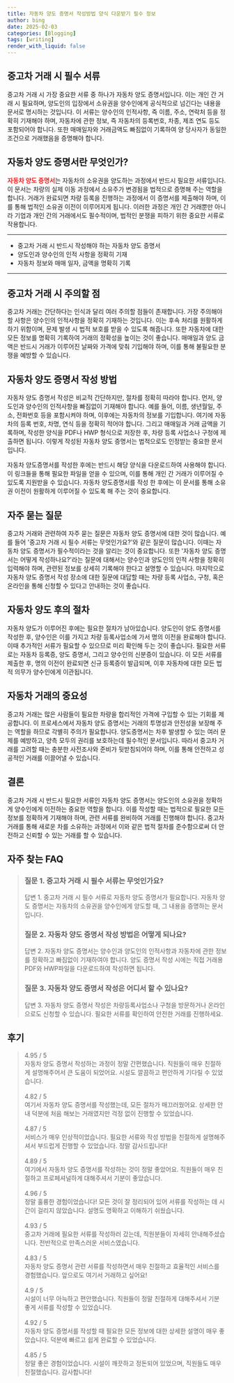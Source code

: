 ```yaml
---
title: 자동차 양도 증명서 작성방법 양식 다운받기 필수 정보
author: bing
date: 2025-02-03
categories: [Blogging]
tags: [writing]
render_with_liquid: false
---
```



<h2 id='중고차 거래 시 필수 서류'>중고차 거래 시 필수 서류</h2>

<p>중고차 거래 시 가장 중요한 서류 중 하나가 자동차 양도 증명서입니다. 이는 개인 간 거래 시 필요하며, 양도인의 입장에서 소유권을 양수인에게 공식적으로 넘긴다는 내용을 문서로 명시하는 것입니다. 이 서류는 양수인의 인적사항, 즉 이름, 주소, 연락처 등을 정확히 기재해야 하며, 자동차에 관한 정보, 즉 자동차의 등록번호, 차종, 제조 연도 등도 포함되어야 합니다. 또한 매매일자와 거래금액도 빠짐없이 기록하여 양 당사자가 동일한 조건으로 거래했음을 증명해야 합니다.</p>

<h2 id='자동차 양도 증명서란 무엇인가?'>자동차 양도 증명서란 무엇인가?</h2>

<p><b><span style="color: #ee2323;">자동차 양도 증명서</span></b>는 자동차의 소유권을 양도하는 과정에서 반드시 필요한 서류입니다. 이 문서는 차량의 실제 이동 과정에서 소유주가 변경됨을 법적으로 증명해 주는 역할을 합니다. 거래가 완료되면 차량 등록을 진행하는 과정에서 이 증명서를 제출해야 하며, 이를 통해 법적인 소유권 이전이 이루어지게 됩니다. 이러한 과정은 개인 간 거래뿐만 아니라 기업과 개인 간의 거래에서도 필수적이며, 법적인 분쟁을 피하기 위한 중요한 서류로 작용합니다.</p>

<hr />

<ul>
    <li>중고차 거래 시 반드시 작성해야 하는 자동차 양도 증명서</li>
    <li>양도인과 양수인의 인적 사항을 정확히 기재</li>
    <li>자동차 정보와 매매 일자, 금액을 명확히 기록</li>
</ul>

<hr />

<h2 id='중고차 거래 시 주의할 점'>중고차 거래 시 주의할 점</h2>

<p>중고차 거래는 간단하다는 인식과 달리 여러 주의할 점들이 존재합니다. 가장 주의해야 할 사항은 양수인의 인적사항을 정확히 기재하는 것입니다. 이는 후속 처리를 원활하게 하기 위함이며, 문제 발생 시 법적 보호를 받을 수 있도록 해줍니다. 또한 자동차에 대한 모든 정보를 명확히 기록하여 거래의 정확성을 높이는 것이 좋습니다. 매매일과 양도 금액은 반드시 거래가 이루어진 날짜와 가격에 맞춰 기입해야 하며, 이를 통해 불필요한 분쟁을 예방할 수 있습니다.</p>

<h2 id='자동차 양도 증명서 작성 방법'>자동차 양도 증명서 작성 방법</h2>

<p>자동차 양도 증명서 작성은 비교적 간단하지만, 절차를 정확히 따라야 합니다. 먼저, 양도인과 양수인의 인적사항을 빠짐없이 기재해야 합니다. 예를 들어, 이름, 생년월일, 주소, 전화번호 등을 포함시켜야 하며, 이후에는 자동차의 정보를 기입합니다. 여기에 자동차의 등록 번호, 차명, 연식 등을 정확히 적어야 합니다. 그리고 매매일과 거래 금액을 기록하며, 작성한 양식을 PDF나 HWP 형식으로 저장한 후, 차량 등록 사업소나 구청에 제출하면 됩니다. 이렇게 작성된 자동차 양도 증명서는 법적으로도 인정받는 중요한 문서입니다.</p>

<p>자동차 양도증명서를 작성한 후에는 반드시 해당 양식을 다운로드하여 사용해야 합니다. 이 링크들을 통해 필요한 파일을 얻을 수 있으며, 이를 통해 개인 간 거래가 이루어질 수 있도록 지원받을 수 있습니다. 자동차 양도증명서를 작성 한 후에는 이 문서를 통해 소유권 이전이 원활하게 이루어질 수 있도록 해 주는 것이 중요합니다.</p>

<h2 id='자주 묻는 질문'>자주 묻는 질문</h2>

<p>중고차 거래와 관련하여 자주 묻는 질문은 자동차 양도 증명서에 대한 것이 많습니다. 예를 들어 '중고차 거래 시 필수 서류는 무엇인가요?'와 같은 질문이 많습니다. 이때는 자동차 양도 증명서가 필수적이라는 것을 알리는 것이 중요합니다. 또한 '자동차 양도 증명서는 어떻게 작성하나요?'라는 질문에 대해서는 양수인과 양도인의 인적 사항을 정확히 입력해야 하며, 관련된 정보를 상세히 기록해야 한다고 설명할 수 있습니다. 마지막으로 자동차 양도 증명서 작성 장소에 대한 질문에 대답할 때는 차량 등록 사업소, 구청, 혹은 온라인을 통해 신청할 수 있다고 안내하는 것이 좋습니다.</p>

<h2 id='자동차 양도 후의 절차'>자동차 양도 후의 절차</h2>

<p>자동차 양도가 이루어진 후에는 필요한 절차가 남아있습니다. 양도인이 양도 증명서를 작성한 후, 양수인은 이를 가지고 차량 등록사업소에 가서 명의 이전을 완료해야 합니다. 이때 추가적인 서류가 필요할 수 있으므로 미리 확인해 두는 것이 좋습니다. 필요한 서류로는 자동차 등록증, 양도 증명서, 그리고 양수인의 신분증이 있습니다. 이 모든 서류를 제출한 후, 명의 이전이 완료되면 신규 등록증이 발급되며, 이후 자동차에 대한 모든 법적 의무가 양수인에게 이관됩니다.</p>

<h2 id='자동차 거래의 중요성'>자동차 거래의 중요성</h2>

<p>중고차 거래는 많은 사람들이 필요한 차량을 합리적인 가격에 구입할 수 있는 기회를 제공합니다. 이 프로세스에서 자동차 양도 증명서는 거래의 투명성과 안전성을 보장해 주는 역할을 하므로 각별히 주의가 필요합니다. 양도증명서는 차후 발생할 수 있는 여러 문제를 예방하고, 양측 모두의 권리를 보호하는데 필수적인 문서입니다. 따라서 중고차 거래를 고려할 때는 충분한 사전조사와 준비가 뒷받침되어야 하며, 이를 통해 안전하고 성공적인 거래를 이끌어낼 수 있습니다.</p>

<h2 id='결론'>결론</h2>

<p>중고차 거래 시 반드시 필요한 서류인 자동차 양도 증명서는 양도인의 소유권을 정확하게 양수인에게 이전하는 중요한 역할을 합니다. 이를 작성할 때는 법적으로 필요한 모든 정보를 정확하게 기재해야 하며, 관련 서류를 완비하여 거래를 진행해야 합니다. 중고차 거래를 통해 새로운 차를 소유하는 과정에서 이와 같은 법적 절차를 준수함으로써 더 안전하고 신뢰할 수 있는 거래를 할 수 있습니다.</p>


<h2 id='자주_찾는_FAQ'>자주 찾는 FAQ</h2>
<div itemscope="" itemtype="https://schema.org/FAQPage"> 
<blockquote> 
<div itemscope="" itemprop="mainEntity" itemtype="https://schema.org/Question"> 
<h3 itemprop="name">질문 1. 중고차 거래 시 필수 서류는 무엇인가요?</h3> 
<div itemscope="" itemprop="acceptedAnswer" itemtype="https://schema.org/Answer"> 
<span itemprop="text"> 
<p>답변 1. 중고차 거래 시 필수 서류로 자동차 양도 증명서가 필요합니다. 자동차 양도 증명서는 자동차의 소유권을 양수인에게 양도할 때, 그 내용을 증명하는 문서입니다.</p> 
</span> 
</div> 
</div> 

<div itemscope="" itemprop="mainEntity" itemtype="https://schema.org/Question"> 
<h3 itemprop="name">질문 2. 자동차 양도 증명서 작성 방법은 어떻게 되나요?</h3> 
<div itemscope="" itemprop="acceptedAnswer" itemtype="https://schema.org/Answer"> 
<span itemprop="text"> 
<p>답변 2. 자동차 양도 증명서는 양수인과 양도인의 인적사항과 자동차에 관한 정보를 정확하고 빠짐없이 기재하여야 합니다. 양도 증명서 작성 시에는 직접 거래용 PDF와 HWP파일을 다운로드하여 작성하면 됩니다.</p> 
</span> 
</div> 
</div> 

<div itemscope="" itemprop="mainEntity" itemtype="https://schema.org/Question"> 
<h3 itemprop="name">질문 3. 자동차 양도 증명서 작성은 어디서 할 수 있나요?</h3> 
<div itemscope="" itemprop="acceptedAnswer" itemtype="https://schema.org/Answer"> 
<span itemprop="text"> 
<p>답변 3. 자동차 양도 증명서 작성은 차량등록사업소나 구청을 방문하거나 온라인으로도 신청할 수 있습니다. 필요한 서류를 확인하여 안전한 거래를 진행하세요.</p> 
</span> 
</div> 
</div> 
</blockquote> 
</div>
<h2 id='후기'>후기</h2>
<div itemscope itemtype="https://schema.org/Product">
  <blockquote>
  <div itemprop="review" itemscope itemtype="https://schema.org/Review">
      <div itemprop="reviewRating" itemscope itemtype="https://schema.org/Rating"> <span itemprop="ratingValue">4.95</span> / <span itemprop="bestRating">5</span> </div>
      <span itemprop="reviewBody">자동차 양도 증명서 작성하는 과정이 정말 간편했습니다. 직원들이 매우 친절하게 설명해주어서 큰 도움이 되었어요. 시설도 깔끔하고 편안하게 기다릴 수 있었습니다.</span>
  </div>
  <br>
  <div itemprop="review" itemscope itemtype="https://schema.org/Review">
      <div itemprop="reviewRating" itemscope itemtype="https://schema.org/Rating"> <span itemprop="ratingValue">4.82</span> / <span itemprop="bestRating">5</span> </div>
      <span itemprop="reviewBody">여기서 자동차 양도 증명서를 작성했는데, 모든 절차가 매끄러웠어요. 상세한 안내 덕분에 처음 해보는 거래였지만 걱정 없이 진행할 수 있었습니다.</span>
  </div>
  <br>
  <div itemprop="review" itemscope itemtype="https://schema.org/Review">
      <div itemprop="reviewRating" itemscope itemtype="https://schema.org/Rating"> <span itemprop="ratingValue">4.87</span> / <span itemprop="bestRating">5</span> </div>
      <span itemprop="reviewBody">서비스가 매우 인상적이었습니다. 필요한 서류와 작성 방법을 친절하게 설명해주셔서 부드럽게 진행할 수 있었습니다. 정말 감사드립니다!</span>
  </div>
  <br>
  <div itemprop="review" itemscope itemtype="https://schema.org/Review">
      <div itemprop="reviewRating" itemscope itemtype="https://schema.org/Rating"> <span itemprop="ratingValue">4.89</span> / <span itemprop="bestRating">5</span> </div>
      <span itemprop="reviewBody">여기에서 자동차 양도 증명서를 작성하는 것이 정말 좋았어요. 직원들이 매우 친절하고 프로페셔널하게 대해주셔서 기분이 좋았습니다.</span>
  </div>
  <br>
  <div itemprop="review" itemscope itemtype="https://schema.org/Review">
      <div itemprop="reviewRating" itemscope itemtype="https://schema.org/Rating"> <span itemprop="ratingValue">4.96</span> / <span itemprop="bestRating">5</span> </div>
      <span itemprop="reviewBody">정말 훌륭한 경험이었습니다! 모든 것이 잘 정리되어 있어 서류를 작성하는 데 시간이 걸리지 않았습니다. 설명도 명확하고 이해하기 쉬웠습니다.</span>
  </div>
  <br>
  <div itemprop="review" itemscope itemtype="https://schema.org/Review">
      <div itemprop="reviewRating" itemscope itemtype="https://schema.org/Rating"> <span itemprop="ratingValue">4.93</span> / <span itemprop="bestRating">5</span> </div>
      <span itemprop="reviewBody">중고차 거래에 필요한 서류를 작성하러 갔는데, 직원분들이 자세히 안내해주셨습니다. 전반적으로 만족스러운 서비스였습니다.</span>
  </div>
  <br>
  <div itemprop="review" itemscope itemtype="https://schema.org/Review">
      <div itemprop="reviewRating" itemscope itemtype="https://schema.org/Rating"> <span itemprop="ratingValue">4.83</span> / <span itemprop="bestRating">5</span> </div>
      <span itemprop="reviewBody">자동차 양도 증명서 관련 서류를 작성하면서 매우 친절하고 효율적인 서비스를 경험했습니다. 앞으로도 여기서 거래하고 싶어요!</span>
  </div>
  <br>
  <div itemprop="review" itemscope itemtype="https://schema.org/Review">
      <div itemprop="reviewRating" itemscope itemtype="https://schema.org/Rating"> <span itemprop="ratingValue">4.9</span> / <span itemprop="bestRating">5</span> </div>
      <span itemprop="reviewBody">시설이 너무 아늑하고 편안했습니다. 직원들이 정말 친절하게 대해주셔서 기분 좋게 서류를 작성할 수 있었습니다.</span>
  </div>
  <br>
  <div itemprop="review" itemscope itemtype="https://schema.org/Review">
      <div itemprop="reviewRating" itemscope itemtype="https://schema.org/Rating"> <span itemprop="ratingValue">4.92</span> / <span itemprop="bestRating">5</span> </div>
      <span itemprop="reviewBody">자동차 양도 증명서를 작성할 때 필요한 모든 정보에 대한 상세한 설명이 매우 좋았습니다. 덕분에 빠르고 쉽게 완료할 수 있었습니다.</span>
  </div>
  <br>
  <div itemprop="review" itemscope itemtype="https://schema.org/Review">
      <div itemprop="reviewRating" itemscope itemtype="https://schema.org/Rating"> <span itemprop="ratingValue">4.85</span> / <span itemprop="bestRating">5</span> </div>
      <span itemprop="reviewBody">정말 좋은 경험이었습니다. 시설이 깨끗하고 정돈되어 있었으며, 직원들도 매우 친절했습니다. 감사합니다!</span>
  </div>
  </blockquote>
</div>
